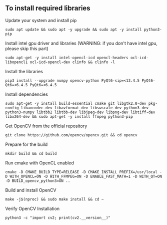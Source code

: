## To install required libraries

Update your system and install pip
```
sudo apt update && sudo apt -y upgrade && sudo apt -y install python3-pip
```

Install intel gpu driver and libraries (WARNING: if you don't have intel gpu, please skip this part)
```
sudo apt-get -y install intel-opencl-icd opencl-headers ocl-icd-libopencl1 ocl-icd-opencl-dev clinfo && clinfo -l
```

Install the libraries
```
pip3 install --upgrade numpy opencv-python PyQt6-sip=<13.4.5 PyQt6-Qt6=<6.4.5 PyQt6=<6.4.5
```

Install dependencies
```
sudo apt-get -y install build-essential cmake git libgtk2.0-dev pkg-config libavcodec-dev libavformat-dev libswscale-dev python3-dev python3-numpy libtbb2 libtbb-dev libjpeg-dev libpng-dev libtiff-dev libx264-dev && sudo apt-get -y install ffmpeg python3-pip
```

Get OpenCV from the official repository
```
git clone https://github.com/opencv/opencv.git && cd opencv
```

Prepare for the build
```
mkdir build && cd build
```

Run cmake with OpenCL enabled
```
cmake -D CMAKE_BUILD_TYPE=RELEASE -D CMAKE_INSTALL_PREFIX=/usr/local -D WITH_OPENCL=ON -D WITH_FFMPEG=ON -D ENABLE_FAST_MATH=1 -D WITH_QT=ON -D BUILD_opencv_python3=ON ..
```

Build and install OpenCV
```
make -j$(nproc) && sudo make install && cd ~
```

Verify OpenCV Installation
```
python3 -c "import cv2; print(cv2.__version__)"
```
